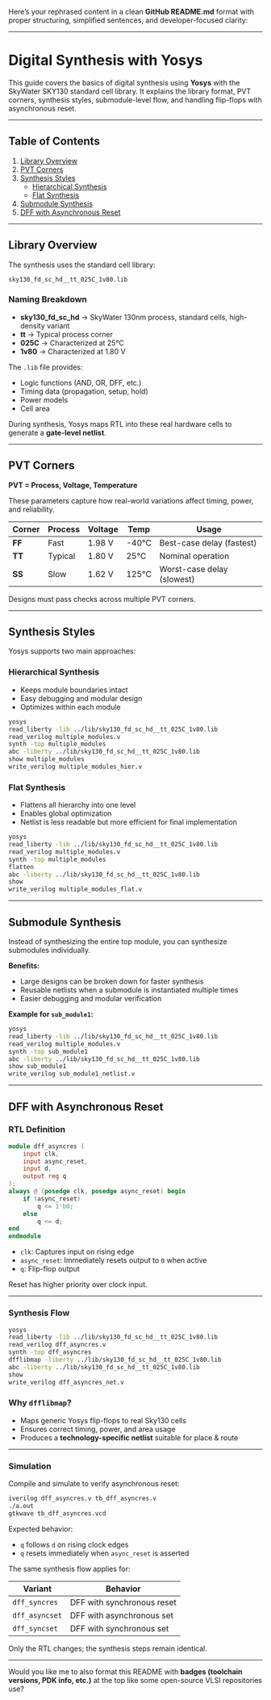 Here’s your rephrased content in a clean **GitHub README.md** format with proper structuring, simplified sentences, and developer-focused clarity:  

***

# Digital Synthesis with Yosys

This guide covers the basics of digital synthesis using **Yosys** with the SkyWater SKY130 standard cell library. It explains the library format, PVT corners, synthesis styles, submodule-level flow, and handling flip-flops with asynchronous reset.

***

## Table of Contents
1. [Library Overview](#library-overview)  
2. [PVT Corners](#pvt-corners)  
3. [Synthesis Styles](#synthesis-styles)  
   - [Hierarchical Synthesis](#hierarchical-synthesis)  
   - [Flat Synthesis](#flat-synthesis)  
4. [Submodule Synthesis](#submodule-synthesis)  
5. [DFF with Asynchronous Reset](#dff-with-asynchronous-reset)  

***

## Library Overview

The synthesis uses the standard cell library:

```
sky130_fd_sc_hd__tt_025C_1v80.lib
```

### Naming Breakdown
- **sky130_fd_sc_hd** → SkyWater 130nm process, standard cells, high-density variant  
- **tt** → Typical process corner  
- **025C** → Characterized at 25°C  
- **1v80** → Characterized at 1.80 V  

The `.lib` file provides:  
- Logic functions (AND, OR, DFF, etc.)  
- Timing data (propagation, setup, hold)  
- Power models  
- Cell area  

During synthesis, Yosys maps RTL into these real hardware cells to generate a **gate-level netlist**.

***

## PVT Corners

**PVT = Process, Voltage, Temperature**  

These parameters capture how real-world variations affect timing, power, and reliability.  

| Corner | Process | Voltage | Temp | Usage |
|--------|---------|---------|------|-------|
| **FF** | Fast    | 1.98 V  | -40°C | Best-case delay (fastest) |
| **TT** | Typical | 1.80 V  | 25°C  | Nominal operation |
| **SS** | Slow    | 1.62 V  | 125°C | Worst-case delay (slowest) |

Designs must pass checks across multiple PVT corners.

***

## Synthesis Styles

Yosys supports two main approaches:

### Hierarchical Synthesis

- Keeps module boundaries intact  
- Easy debugging and modular design  
- Optimizes within each module  

```bash
yosys
read_liberty -lib ../lib/sky130_fd_sc_hd__tt_025C_1v80.lib
read_verilog multiple_modules.v 
synth -top multiple_modules
abc -liberty ../lib/sky130_fd_sc_hd__tt_025C_1v80.lib
show multiple_modules
write_verilog multiple_modules_hier.v
```
### Flat Synthesis

- Flattens all hierarchy into one level  
- Enables global optimization  
- Netlist is less readable but more efficient for final implementation  

```bash
yosys
read_liberty -lib ../lib/sky130_fd_sc_hd__tt_025C_1v80.lib
read_verilog multiple_modules.v
synth -top multiple_modules
flatten
abc -liberty ../lib/sky130_fd_sc_hd__tt_025C_1v80.lib
show
write_verilog multiple_modules_flat.v
```


***

## Submodule Synthesis

Instead of synthesizing the entire top module, you can synthesize submodules individually.  

**Benefits:**
- Large designs can be broken down for faster synthesis  
- Reusable netlists when a submodule is instantiated multiple times  
- Easier debugging and modular verification  

**Example for `sub_module1`:**

```bash
yosys
read_liberty -lib ../lib/sky130_fd_sc_hd__tt_025C_1v80.lib
read_verilog multiple_modules.v
synth -top sub_module1
abc -liberty ../lib/sky130_fd_sc_hd__tt_025C_1v80.lib
show sub_module1
write_verilog sub_module1_netlist.v
```

***

## DFF with Asynchronous Reset

### RTL Definition

```verilog
module dff_asyncres (
    input clk,
    input async_reset,
    input d,
    output reg q
);
always @ (posedge clk, posedge async_reset) begin
    if (async_reset)
        q <= 1'b0;
    else    
        q <= d;
end
endmodule
```

- `clk`: Captures input on rising edge  
- `async_reset`: Immediately resets output to `0` when active  
- `q`: Flip-flop output  

Reset has higher priority over clock input.

***

### Synthesis Flow

```bash
yosys
read_liberty -lib ../lib/sky130_fd_sc_hd__tt_025C_1v80.lib
read_verilog dff_asyncres.v
synth -top dff_asyncres
dfflibmap -liberty ../lib/sky130_fd_sc_hd__tt_025C_1v80.lib
abc -liberty ../lib/sky130_fd_sc_hd__tt_025C_1v80.lib
show
write_verilog dff_asyncres_net.v
```

### Why `dfflibmap`?

- Maps generic Yosys flip-flops to real Sky130 cells  
- Ensures correct timing, power, and area usage  
- Produces a **technology-specific netlist** suitable for place & route  

***

### Simulation

Compile and simulate to verify asynchronous reset:

```bash
iverilog dff_asyncres.v tb_dff_asyncres.v
./a.out
gtkwave tb_dff_asyncres.vcd
```

Expected behavior:  
- `q` follows `d` on rising clock edges  
- `q` resets immediately when `async_reset` is asserted  


The same synthesis flow applies for:  

| Variant        | Behavior |
|----------------|----------|
| `dff_syncres`  | DFF with synchronous reset |
| `dff_asyncset` | DFF with asynchronous set  |
| `dff_syncset`  | DFF with synchronous set   |

Only the RTL changes; the synthesis steps remain identical.  

***

Would you like me to also format this README with **badges (toolchain versions, PDK info, etc.)** at the top like some open-source VLSI repositories use?
